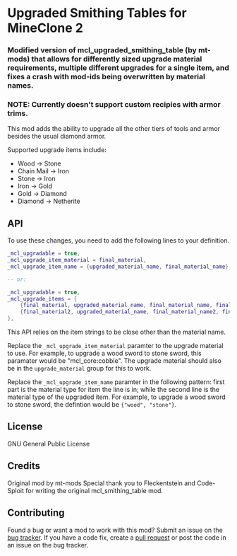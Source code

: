 # Upgraded Smithing Tables for MineClone 2
### Modified version of mcl_upgraded_smithing_table (by mt-mods) that allows for differently sized upgrade material requirements, multiple different upgrades for a single item, and fixes a crash with mod-ids being overwritten by material names.
### NOTE: Currently doesn't support custom recipies with armor trims.
This mod adds the ability to upgrade all the other tiers of tools and armor besides the usual diamond armor.

Supported upgrade items include:
* Wood -> Stone
* Chain Mail -> Iron
* Stone -> Iron
* Iron -> Gold
* Gold -> Diamond
* Diamond -> Netherite

## API
To use these changes, you need to add the following lines to your definition.
```lua
_mcl_upgradable = true,
_mcl_upgrade_item_material = final_material,
_mcl_upgrade_item_name = {upgraded_material_name, final_material_name},

-- or:

_mcl_upgradable = true,
_mcl_upgrade_items = {
    {final_material, upgraded_material_name, final_material_name, final_material_amount}, -- and / or
    {final_material2, upgraded_material_name, final_material_name2, final_material_amount, modname_override},
},
```
This API relies on the item strings to be close other than the material name.

Replace the `_mcl_upgrade_item_material` paramter to the upgrade material to use. For example, to upgrade a wood sword to stone sword, this paramater would be "mcl_core:cobble". The upgrade material should also be in the `upgrade_material` group for this to work.

Replace the `_mcl_upgrade_item_name` paramter in the following pattern: first part is the material type for item the line is in; while the second line is the material type of the upgraded item. For example, to upgrade a wood sword to stone sword, the defintion would be `{"wood", "stone"}`.

## License
GNU General Public License

## Credits
Original mod by mt-mods
Special thank you to Fleckentstein and Code-Sploit for writing the original mcl_smithing_table mod.

## Contributing
Found a bug or want a mod to work with this mod? Submit an issue on the [bug tracker](https://codeberg.org/PrairieWind/mcl_upgraded_smithing_table/issues). If you have a code fix, create a [pull request](https://codeberg.org/PrairieWind/mcl_upgraded_smithing_table/pulls) or post the code in an issue on the bug tracker.
